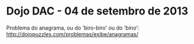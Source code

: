 Dojo DAC - 04 de setembro de 2013
===============

Problema do anagrama, ou do 'biro-biro' ou do 'bino':
http://dojopuzzles.com/problemas/exibe/anagramas/
